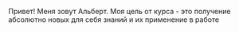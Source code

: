 Привет! Меня зовут Альберт. Моя цель от курса - это получение абсолютно новых для себя знаний и их применение в работе
